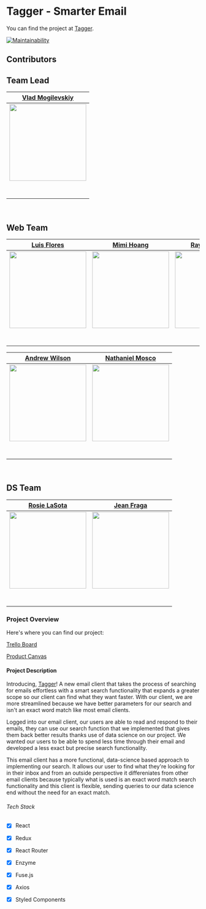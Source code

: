 # Tagger - Smarter Email
You can find the project at [Tagger](https://tagger-lab.netlify.com/).

[![Maintainability](https://api.codeclimate.com/v1/badges/f0e8023998589cc4d94f/maintainability)](https://codeclimate.com/github/Lambda-School-Labs/tagger-fe/maintainability)

## Contributors

<h2>Team Lead</h2>
<center>

|[Vlad Mogilevskiy](https://github.com/vladmog) | 
|:---:|
|[<img src="https://github.com/Lambda-School-Labs/tagger-fe/blob/master/src/images/Vlad.jpg" width = "200" />](https://github.com/vladmog)|
|[<img src="https://github.com/favicon.ico" width="15"> ](https://github.com/vladmog)|
|[<img src="https://static.licdn.com/sc/h/al2o9zrvru7aqj8e1x2rzsrca" width="15"> ](https://www.linkedin.com/in/vladmog/) 
</center>

<br>
<h2>Web Team</h2>

|[Luis Flores](https://github.com/lflores0214) | [Mimi Hoang](https://github.com/meowmimi1) | [Raymond Trinh](https://github.com/RaymondTrinh91)
|:---:|:---:|:---:|
|[<img src="https://github.com/Lambda-School-Labs/tagger-fe/blob/master/src/images/Luis.jpg" width = "200" />](https://github.com/lflores0214)|[<img src="https://github.com/Lambda-School-Labs/tagger-fe/blob/master/src/images/Mimi.png" width = "200" />](https://github.com/meowmimi1)|[<img src="https://github.com/Lambda-School-Labs/tagger-fe/blob/master/src/images/Raymond.jpg" width = "200" />](https://github.com/RaymondTrinh91)|
|[<img src="https://github.com/favicon.ico" width="15"> ](https://github.com/lflores0214)|[<img src="https://github.com/favicon.ico" width="15"> ](https://github.com/meowmimi1)|[<img src="https://github.com/favicon.ico" width="15"> ](https://github.com/RaymondTrinh91)|
|[<img src="https://static.licdn.com/sc/h/al2o9zrvru7aqj8e1x2rzsrca" width="15"> ](https://www.linkedin.com/in/luis-flores-523141194/) |[<img src="https://static.licdn.com/sc/h/al2o9zrvru7aqj8e1x2rzsrca" width="15"> ](https://www.linkedin.com/in/mimi-hoang-b09912189/) |[<img src="https://static.licdn.com/sc/h/al2o9zrvru7aqj8e1x2rzsrca" width="15"> ](https://www.linkedin.com/in/raymond-trinh-39115412a/)|

|[Andrew Wilson](https://github.com/easyas123l1)|[Nathaniel Mosco](https://github.com/natemosco)|
|:---:|:---:|
|[<img src="https://github.com/Lambda-School-Labs/tagger-fe/blob/readme2.0/src/images/Andrew.jpg" width = "200" />](https://github.com/easyas123l1)  |[<img src="https://github.com/Lambda-School-Labs/tagger-fe/blob/master/src/images/Nate.png" width = "200" />](https://github.com/natemosco)|
|[<img src="https://github.com/favicon.ico" width="15"> ](https://github.com/easyas123l1)|[<img src="https://github.com/favicon.ico" width="15"> ](https://github.com/natemosco)|
|[<img src="https://static.licdn.com/sc/h/al2o9zrvru7aqj8e1x2rzsrca" width="15"> ](https://www.linkedin.com/in/andrew-wilson-055b55174/)|[<img src="https://static.licdn.com/sc/h/al2o9zrvru7aqj8e1x2rzsrca" width="15"> ](https://www.linkedin.com/in/nate-mosco-98888ab4/)|

<br>
<h2>DS Team</h2>

|[Rosie LaSota](https://github.com/apathyhill) | [Jean Fraga](https://github.com/JeanFraga)|
|:---:|:---:|
|[<img src="https://github.com/Lambda-School-Labs/tagger-fe/blob/master/src/images/Rosie.jpg" width = "200" />](https://github.com/apathyhill)|[<img src="https://github.com/Lambda-School-Labs/tagger-fe/blob/master/src/images/Jean.jpg" width = "200" />](https://github.com/JeanFraga)  |
|[<img src="https://github.com/favicon.ico" width="15"> ](https://github.com/apathyhill)|[<img src="https://github.com/favicon.ico" width="15"> ](https://github.com/JeanFraga) |
|[<img src="https://static.licdn.com/sc/h/al2o9zrvru7aqj8e1x2rzsrca" width="15"> ](https://www.linkedin.com/in/apathyhill/) |[<img src="https://static.licdn.com/sc/h/al2o9zrvru7aqj8e1x2rzsrca" width="15"> ](https://www.linkedin.com/in/jeanfraga/)|

</center>

### Project Overview

Here's where you can find our project:

[Trello Board](https://trello.com/b/fxTQlX74/labs-20-tagger-smarter-email)

[Product Canvas](https://www.notion.so/Tagger-Smarter-Email-01673a2ed9e54cb8834b959ad39f7de2)

#### Project Description

 Introducing, [Tagger](https://tagger-lab.netlify.com/)! A new email client that takes the process of searching for emails effortless with a smart search functionality that expands a greater scope so our client can find what they want faster. With our client, we are more streamlined because we have better parameters for our search and isn't an exact word match like most email clients.

Logged into our email client, our users are able to read and respond to their emails, they can use our search function that we implemented that gives them back better results thanks use of data science on our project. We wanted our users to be able to spend less time through their email and developed a less exact but precise search functionality.

This email client has a more functional, data-science based approach to implementing our search. It allows our user to find what they're looking for in their inbox and from an outside perspective it differeniates from other email clients because typically what is used is an exact word match search functionality and this client is flexible, sending queries to our data science end without the need for an exact match.

###### Tech Stack

- [x] React

- [x] Redux

- [x] React Router

- [x] Enzyme

- [x] Fuse.js

- [x] Axios

- [x] Styled Components